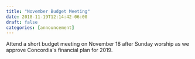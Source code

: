 ```yaml
---
title: "November Budget Meeting"
date: 2018-11-19T12:14:42-06:00
draft: false
categories: [announcement]
---
```

Attend a short budget meeting on November 18 after Sunday worship as we approve Concordia's financial plan for 2019.

